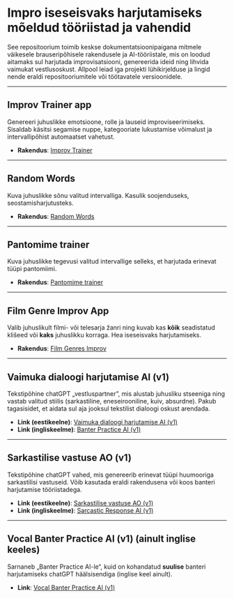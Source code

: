 # Impro iseseisvaks harjutamiseks mõeldud tööriistad ja vahendid

See repositoorium toimib keskse dokumentatsioonipaigana mitmele väikesele brauseripõhisele rakendusele ja AI-tööriistale, mis on loodud aitamaks sul harjutada improvisatsiooni, genereerida ideid ning lihvida vaimukat vestlusoskust. Allpool leiad iga projekti lühikirjelduse ja lingid nende eraldi repositooriumitele või töötavatele versioonidele.

---

## Improv Trainer app
Genereeri juhuslikke emotsioone, rolle ja lauseid improviseerimiseks. Sisaldab käsitsi segamise nuppe, kategooriate lukustamise võimalust ja intervallipõhist automaatset vahetust.
- **Rakendus**: [Improv Trainer](https://ra13s.github.io/improv-trainer-app/)  

---

## Random Words
Kuva juhuslikke sõnu valitud intervalliga. Kasulik soojenduseks, seostamisharjutusteks.
- **Rakendus**: [Random Words](https://ra13s.github.io/random-words/)  

---

## Pantomime trainer
Kuva juhuslikke tegevusi valitud intervallige selleks, et harjutada erinevat tüüpi pantomiimi.
- **Rakendus**: [Pantomime trainer](https://ra13s.github.io/pantomime-trainer/)  

---

## Film Genre Improv App
Valib juhuslikult filmi- või telesarja žanri ning kuvab kas **kõik** seadistatud klišeed või **kaks** juhuslikku korraga. Hea iseseisvaks harjutamiseks.
- **Rakendus**: [Film Genres Improv](https://ra13s.github.io/improv-genres-tropes/)  

---

## Vaimuka dialoogi harjutamise AI (v1)
Tekstipõhine chatGPT „vestluspartner”, mis alustab juhusliku stseeniga ning vastab valitud stiilis (sarkastiline, eneseirooniline, kuiv, absurdne). Pakub tagasisidet, et aidata sul aja jooksul tekstilist dialoogi oskust arendada.
- **Link (eestikeelne)**: [Vaimuka dialoogi harjutamise AI (v1)](https://chatgpt.com/g/g-67b3829d68708191980ac8cd2a657dd7-vaimuka-dialoogi-harjutamise-ai-v1)  
- **Link (ingliskeelme)**: [Banter Practice AI (v1)](https://chatgpt.com/g/g-TMrAis1i8-banter-practice-ai-v1)  

---

## Sarkastilise vastuse AO (v1)
Tekstipõhine chatGPT vahed, mis genereerib erinevat tüüpi huumooriga sarkastilisi vastuseid. Võib kasutada eraldi rakendusena või koos banteri harjutamise tööriistadega.
- **Link (eestikeelne)**: [Sarkastilise vastuse AO (v1)](https://chatgpt.com/g/g-67b384983c888191a4f355d445448212-sarkastilise-vastuse-ai-v1)
- **Link (ingliskeelme)**: [Sarcastic Response AI (v1)](https://chatgpt.com/g/g-04tJ9RcPC-sarcastic-response-ai-v1)

---

## Vocal Banter Practice AI (v1) (ainult inglise keeles)
Sarnaneb „Banter Practice AI-le“, kuid on kohandatud **suulise** banteri harjutamiseks chatGPT häälsisendiga (inglise keel ainult).  
- **Link**: [Vocal Banter Practice AI (v1)](https://chatgpt.com/g/g-5vOU0wHZN-vocal-banter-practice-ai-v1)  
